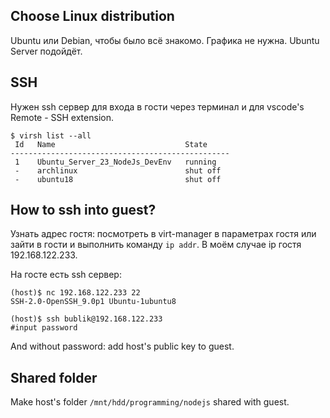 ## Choose Linux distribution

Ubuntu или Debian, чтобы было всё знакомо. Графика не нужна. Ubuntu Server подойдёт.

## SSH

Нужен ssh сервер для входа в гости через терминал и для vscode's Remote - SSH extension.

```
$ virsh list --all
 Id   Name                             State
-------------------------------------------------
 1    Ubuntu_Server_23_NodeJs_DevEnv   running
 -    archlinux                        shut off
 -    ubuntu18                         shut off
```

How to ssh into guest?
----------------------

Узнать адрес гостя: посмотреть в virt-manager в параметрах гостя или зайти в гости и выполнить команду `ip addr`. В моём случае ip гостя 192.168.122.233.

На госте есть ssh сервер:
```
(host)$ nc 192.168.122.233 22
SSH-2.0-OpenSSH_9.0p1 Ubuntu-1ubuntu8
```

```
(host)$ ssh bublik@192.168.122.233
#input password
```

And without password: add host's public key to guest.

## Shared folder

Make host's folder `/mnt/hdd/programming/nodejs` shared with guest.